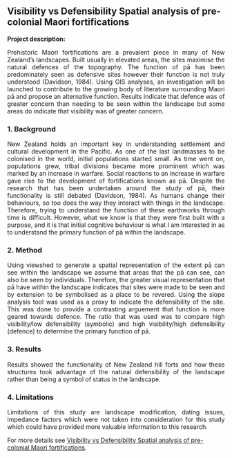 ## Visibility vs Defensibility Spatial analysis of pre-colonial Maori fortifications

**Project description:** 
<p align="justify">Prehistoric Maori fortifications are a prevalent piece in many of New Zealand’s landscapes. Built usually in elevated areas, the sites maximise the natural defences of the topography. The function of pā has been predominately seen as defensive sites however their function is not truly understood (Davidson, 1984). Using GIS analyses, an investigation will be launched to contribute to the growing body of literature surrounding Maori pā and propose an alternative function. Results indicate that defence was of greater concern than needing to be seen within the landscape but some areas do indicate that visibility was of greater concern.</p> 

### 1. Background

<p align="justify">New Zealand holds an important key in understanding settlement and cultural development in the Pacific. As one of the last landmasses to be colonised in the world, initial populations started small. As time went on, populations grew, tribal divisions became more prominent which was marked by an increase in warfare. Social reactions to an increase in warfare gave rise to the development of fortifications known as pā. 
Despite the research that has been undertaken around the study of pā, their functionality is still debated (Davidson, 1984). As humans change their behaviours, so too does the way they interact with things in the landscape. Therefore, trying to understand the function of these earthworks through time is difficult.
However, what we know is that they were first built with a purpose, and it is that initial cognitive behaviour is what I am interested in as to understand the primary function of pā within the landscape.</p>


### 2. Method

<p align="justify">Using viewshed to generate a spatial representation of the extent pā can see within the landscape we assume that areas that the pā can see, can also be seen by individuals. Therefore, the greater visual representation that pā have within the landscape indicates that sites were made to be seen and by extension to be symbolised as a place to be revered.
Using the slope analysis tool was used as a proxy to indicate the defensibility of the site. This was done to provide a contrasting arguement that function is more geared towards defence.
The ratio that was used was to compare high visibility/low defensibility (symbolic) and high visibility/high defensibility (defence) to determine the primary function of pā.</p>

### 3. Results

<p align="justify">Results showed the functionality of New Zealand hill forts and how these structures took advantage of the natural defensibility of the landscape rather than being a symbol of status in the landscape.</p>

### 4. Limitations

<p align="justify">Limitations of this study are landscape modification, dating issues, impedance factors which were not taken into consideration for this study which could have provided more valuable information to this research.</p>

For more details see [Visibility vs Defensibility Spatial analysis of pre-colonial Maori fortifications](https://github.com/Kody-Hedder/Kody-Hedder.github.io/blob/master/pdf/Visibility%20vs%20Defensibility%20Spatial%20analysis%20of%20pre-colonial%20Maori%20fortifications.pdf).

